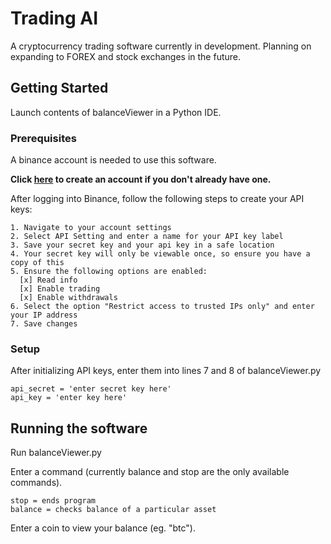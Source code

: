# Trading AI

A cryptocurrency trading software currently in development. Planning on expanding to FOREX and stock exchanges in the future.

## Getting Started

Launch contents of balanceViewer in a Python IDE.

### Prerequisites

A binance account is needed to use this software.

<b>Click [here](https://www.binance.com/?ref=16527883) to create an account if you don't already have one.</b>
    
 After logging into Binance, follow the following steps to create your API keys:
    
    1. Navigate to your account settings
    2. Select API Setting and enter a name for your API key label
    3. Save your secret key and your api key in a safe location
    4. Your secret key will only be viewable once, so ensure you have a copy of this
    5. Ensure the following options are enabled:
      [x] Read info
      [x] Enable trading
      [x] Enable withdrawals
    6. Select the option "Restrict access to trusted IPs only" and enter your IP address
    7. Save changes

### Setup

After initializing API keys, enter them into lines 7 and 8 of balanceViewer.py

```
api_secret = 'enter secret key here'
api_key = 'enter key here'
```

## Running the software

Run balanceViewer.py

Enter a command (currently balance and stop are the only available commands).

```
stop = ends program
balance = checks balance of a particular asset
```

Enter a coin to view your balance (eg. "btc").

